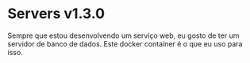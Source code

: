 # Servers v1.3.0

Sempre que estou desenvolvendo um serviço web, eu gosto de ter um servidor de banco de dados. Este docker container é o que eu uso para isso.


